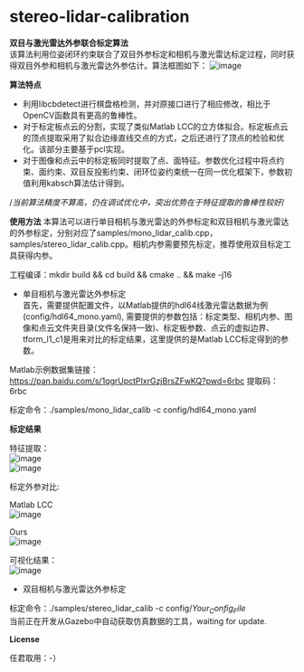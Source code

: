# stereo-lidar-calibration
**双目与激光雷达外参联合标定算法**   
该算法利用位姿闭环约束联合了双目外参标定和相机与激光雷达标定过程，同时获得双目外参和相机与激光雷达外参估计。算法框图如下：
![image](https://user-images.githubusercontent.com/26436149/168028076-f15c1050-d20f-4cd4-ad9d-e7f3fddae00f.png)

**算法特点**
- 利用libcbdetect进行棋盘格检测，并对原接口进行了相应修改，相比于OpenCV函数具有更高的鲁棒性。
- 对于标定板点云的分割，实现了类似Matlab LCC的立方体拟合。标定板点云的顶点提取采用了拟合边缘直线交点的方式，之后还进行了顶点的检验和优化。该部分主要基于pcl实现。
- 对于图像和点云中的标定板同时提取了点、面特征。参数优化过程中将点约束、面约束、双目反投影约束、闭环位姿约束统一在同一优化框架下，参数初值利用kabsch算法估计得到。

/*当前算法精度不算高，仍在调试优化中，突出优势在于特征提取的鲁棒性较好*/

**使用方法**
本算法可以进行单目相机与激光雷达的外参标定和双目相机与激光雷达的外参标定，分别对应了samples/mono_lidar_calib.cpp，samples/stereo_lidar_calib.cpp。相机内参需要预先标定，推荐使用双目标定工具获得内参。

工程编译：mkdir build && cd build && cmake .. && make -j16 

- 单目相机与激光雷达外参标定  
首先，需要提供配置文件，以Matlab提供的hdl64线激光雷达数据为例(config/hdl64_mono.yaml), 需要提供的参数包括：标定类型、相机内参、图像和点云文件夹目录(文件名保持一致)、标定板参数、点云的虚拟边界、tform_l1_c1是用来对比的标定结果，这里提供的是Matlab LCC标定得到的参数。

Matlab示例数据集链接：https://pan.baidu.com/s/1qgrUpctPIxrGzjBrsZFwKQ?pwd=6rbc 
提取码：6rbc

标定命令：./samples/mono_lidar_calib -c  config/hdl64_mono.yaml

**标定结果**

特征提取：  
![image](https://user-images.githubusercontent.com/26436149/168028332-c4f058c8-8558-4bca-b21b-00b8edd300fa.png)  
![image](https://user-images.githubusercontent.com/26436149/168028368-1214535c-696b-4030-b8db-83b3634c398d.png)

标定外参对比:  

Matlab LCC  
![image](https://user-images.githubusercontent.com/26436149/168028778-7811aff9-ebd9-44c6-8514-dcdbc073276a.png)

Ours    
![image](https://user-images.githubusercontent.com/26436149/168028738-cface46f-0b5a-453d-b293-29fdad468cd1.png)

可视化结果：  
![image](https://user-images.githubusercontent.com/26436149/168028575-62710d46-e4e7-46ec-9b0b-bdc8dcb5c331.png)

- 双目相机与激光雷达外参标定  

标定命令：./samples/stereo_lidar_calib -c  config/$Your_Config_File$  
当前正在开发从Gazebo中自动获取仿真数据的工具，waiting for update.


**License**

任君取用：-）
